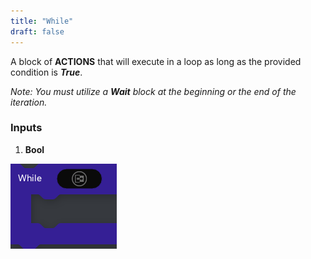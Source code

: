 ```yaml
---
title: "While"
draft: false
---
```

A block of **ACTIONS** that will execute in a loop as long as the provided condition is **_True_**.  
  
_Note: You must utilize a **Wait** block at the beginning or the end of the iteration._
### Inputs
1. **Bool**

![While](https://raw.githubusercontent.com/battlefield-portal-community/Image-CDN/main/portal_blocks/While.png)